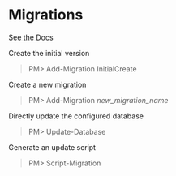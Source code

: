 ﻿# Migrations

[See the Docs](https://docs.microsoft.com/en-us/ef/core/managing-schemas/migrations/)

Create the initial version  
> PM> Add-Migration InitialCreate

Create a new migration
> PM> Add-Migration *new_migration_name*

Directly update the configured database
> PM> Update-Database

Generate an update script
> PM> Script-Migration

